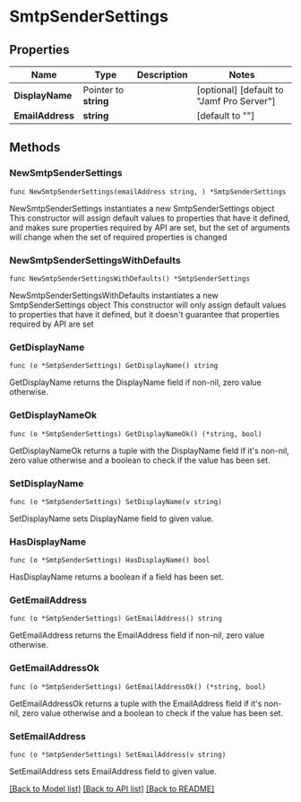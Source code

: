 # SmtpSenderSettings

## Properties

Name | Type | Description | Notes
------------ | ------------- | ------------- | -------------
**DisplayName** | Pointer to **string** |  | [optional] [default to "Jamf Pro Server"]
**EmailAddress** | **string** |  | [default to ""]

## Methods

### NewSmtpSenderSettings

`func NewSmtpSenderSettings(emailAddress string, ) *SmtpSenderSettings`

NewSmtpSenderSettings instantiates a new SmtpSenderSettings object
This constructor will assign default values to properties that have it defined,
and makes sure properties required by API are set, but the set of arguments
will change when the set of required properties is changed

### NewSmtpSenderSettingsWithDefaults

`func NewSmtpSenderSettingsWithDefaults() *SmtpSenderSettings`

NewSmtpSenderSettingsWithDefaults instantiates a new SmtpSenderSettings object
This constructor will only assign default values to properties that have it defined,
but it doesn't guarantee that properties required by API are set

### GetDisplayName

`func (o *SmtpSenderSettings) GetDisplayName() string`

GetDisplayName returns the DisplayName field if non-nil, zero value otherwise.

### GetDisplayNameOk

`func (o *SmtpSenderSettings) GetDisplayNameOk() (*string, bool)`

GetDisplayNameOk returns a tuple with the DisplayName field if it's non-nil, zero value otherwise
and a boolean to check if the value has been set.

### SetDisplayName

`func (o *SmtpSenderSettings) SetDisplayName(v string)`

SetDisplayName sets DisplayName field to given value.

### HasDisplayName

`func (o *SmtpSenderSettings) HasDisplayName() bool`

HasDisplayName returns a boolean if a field has been set.

### GetEmailAddress

`func (o *SmtpSenderSettings) GetEmailAddress() string`

GetEmailAddress returns the EmailAddress field if non-nil, zero value otherwise.

### GetEmailAddressOk

`func (o *SmtpSenderSettings) GetEmailAddressOk() (*string, bool)`

GetEmailAddressOk returns a tuple with the EmailAddress field if it's non-nil, zero value otherwise
and a boolean to check if the value has been set.

### SetEmailAddress

`func (o *SmtpSenderSettings) SetEmailAddress(v string)`

SetEmailAddress sets EmailAddress field to given value.



[[Back to Model list]](../README.md#documentation-for-models) [[Back to API list]](../README.md#documentation-for-api-endpoints) [[Back to README]](../README.md)


